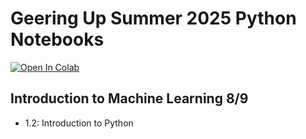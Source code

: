 # Geering Up Summer 2025 Python Notebooks

<a target="_blank" href="https://colab.research.google.com/github/rachelkd/geering-up">
  <img src="https://colab.research.google.com/assets/colab-badge.svg" alt="Open In Colab"/>
</a>

## Introduction to Machine Learning 8/9

- 1.2: Introduction to Python
